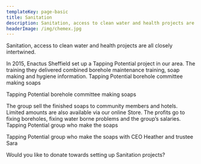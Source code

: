 ```yaml
---
templateKey: page-basic
title: Sanitation
description: Sanitation, access to clean water and health projects are all closely intertwined.
headerImage: /img/chemex.jpg
---
```


Sanitation, access to clean water and health projects are all closely intertwined.

In 2015, Enactus Sheffield set up a Tapping Potential project in our area. The training they delivered combined borehole maintenance training, soap making and hygiene information.
Tapping Potential borehole committee making soaps

Tapping Potential borehole committee making soaps

The group sell the finished soaps to community members and hotels. Limited amounts are also available via our online Store. The profits go to fixing boreholes, fixing water borne problems and the group’s salaries.
Tapping Potential group who make the soaps

Tapping Potential group who make the soaps with CEO Heather and trustee Sara

Would you like to donate towards setting up Sanitation projects?
